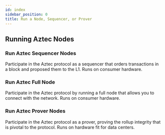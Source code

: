 ```yaml
---
id: index
sidebar_position: 0
title: Run a Node, Sequencer, or Prover
---
```


## Running Aztec Nodes

<div className="card-container">
  <Card shadow='tl' link='./run_nodes/how_to_run_sequencer'>
    <CardHeader>
      <h3>Run Aztec Sequencer Nodes</h3>
    </CardHeader>
    <CardBody>
      Participate in the Aztec protocol as a sequencer that orders transactions in a block and proposed them to the L1. Runs on consumer hardware.
    </CardBody>
  </Card>
    <Card shadow='tl' link='./run_nodes/how_to_run_full_node'>
    <CardHeader>
      <h3>Run Aztec Full Node</h3>
    </CardHeader>
    <CardBody>
      Participate in the Aztec protocol by running a full node that allows you to connect with the network. Runs on consumer hardware.
    </CardBody>
  </Card>
  <Card shadow='tl' link='./run_nodes/how_to_run_prover'>
    <CardHeader>
      <h3>Run Aztec Prover Nodes</h3>
    </CardHeader>
    <CardBody>
      Participate in the Aztec protocol as a prover, proving the rollup integrity that is pivotal to the protocol. Runs on hardware fit for data centers.
    </CardBody>
  </Card>
</div>

